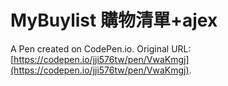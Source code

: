 # MyBuylist 購物清單+ajex

A Pen created on CodePen.io. Original URL: [https://codepen.io/jji576tw/pen/VwaKmgj](https://codepen.io/jji576tw/pen/VwaKmgj).


